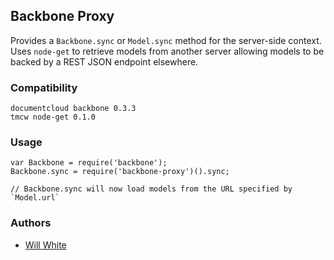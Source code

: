 Backbone Proxy
--------------
Provides a `Backbone.sync` or `Model.sync` method for the server-side
context. Uses `node-get` to retrieve models from another server allowing
models to be backed by a REST JSON endpoint elsewhere.

### Compatibility

    documentcloud backbone 0.3.3
    tmcw node-get 0.1.0

### Usage

    var Backbone = require('backbone');
    Backbone.sync = require('backbone-proxy')().sync;

    // Backbone.sync will now load models from the URL specified by `Model.url`

### Authors

- [Will White](http://github.com/willwhite)

